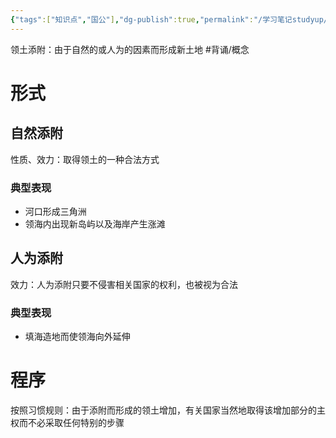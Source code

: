 ```yaml
---
{"tags":["知识点","国公"],"dg-publish":true,"permalink":"/学习笔记studyup/国际公法/领土添附/","dgPassFrontmatter":true,"created":"2024-11-08T17:05:56.678+08:00","updated":"2024-11-08T17:12:11.614+08:00"}
---
```


领土添附：由于自然的或人为的因素而形成新土地 #背诵/概念 
# 形式
## 自然添附
性质、效力：取得领土的一种合法方式
### 典型表现
- 河口形成三角洲
- 领海内出现新岛屿以及海岸产生涨滩
## 人为添附
效力：人为添附只要不侵害相关国家的权利，也被视为合法
### 典型表现
- 填海造地而使领海向外延伸
# 程序
按照习惯规则：由于添附而形成的领土增加，有关国家当然地取得该增加部分的主权而不必采取任何特别的步骤